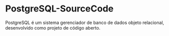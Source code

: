 # PostgreSQL-SourceCode

PostgreSQL é um sistema gerenciador de banco de dados objeto relacional, desenvolvido como projeto de código aberto.
